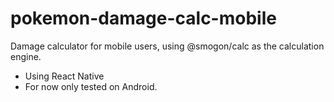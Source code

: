 # pokemon-damage-calc-mobile
Damage calculator for mobile users, using @smogon/calc as the calculation engine.

- Using React Native
- For now only tested on Android.

